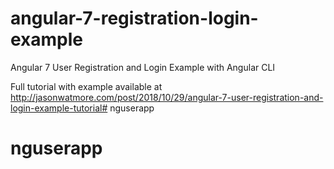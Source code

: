 # angular-7-registration-login-example

Angular 7 User Registration and Login Example with Angular CLI

Full tutorial with example available at http://jasonwatmore.com/post/2018/10/29/angular-7-user-registration-and-login-example-tutorial# nguserapp
# nguserapp
